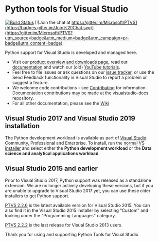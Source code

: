 # Python tools for Visual Studio

[![Build Status](https://devdiv.visualstudio.com/DevDiv/_apis/build/status/Python/PTVS-Build-Dev16?branchName=master)](https://devdiv.visualstudio.com/DevDiv/_build/latest?definitionId=14121&branchName=master)
[![Join the chat at https://gitter.im/Microsoft/PTVS](https://badges.gitter.im/Join%20Chat.svg)](https://gitter.im/Microsoft/PTVS?utm_source=badge&utm_medium=badge&utm_campaign=pr-badge&utm_content=badge)

Python support for Visual Studio is developed and managed here.
* Visit our [product overview and downloads page](https://aka.ms/PTVS), read our [documentation](https://aka.ms/PTVSDocs) and watch our (old) [YouTube tutorials](http://aka.ms/PTVSTutorial).
* Feel free to file issues or ask questions on our [issue tracker](http://github.com/Microsoft/PTVS/issues), or use the Send Feedback functionality in Visual Studio to report a problem or suggest a feature.
* We welcome code contributions - see [Contributing](https://github.com/Microsoft/PTVS/wiki/Contributing-to-PTVS) for information. Documentation contributions may be made at the [visualstudio-docs](https://github.com/Microsoft/visualstudio-docs/tree/master/docs/python) repository.
* For all other documentation, please see the [Wiki](https://github.com/Microsoft/PTVS/wiki)

## Visual Studio 2017 and Visual Studio 2019 installation

The Python development workload is available as part of [Visual Studio](https://aka.ms/PTVS) Community, Professional and Enterprise. To install, run the [normal VS installer](https://visualstudio.com/vs/downloads?wt.mc_id=github_microsoft_com) and select either the **Python development workload** or the **Data science and analytical applications workload**.

## Visual Studio 2015 and earlier

Prior to Visual Studio 2017, Python support was released as a standalone extension. We are no longer actively developing these versions, but if you are unable to upgrade to Visual Studio 2017 yet, you can use these older installers to get Python support.

[PTVS 2.2.6](https://github.com/Microsoft/PTVS/releases/v2.2.6) is the latest available version for Visual Studio 2015. You can also find it in the Visual Studio 2015 installer by selecting "Custom" and looking under the "Programming Languages" category.

[PTVS 2.2.2](https://github.com/Microsoft/PTVS/releases/v2.2.2) is the last release for Visual Studio 2013 users.


Thank you for using and supporting Python Tools for Visual Studio.
